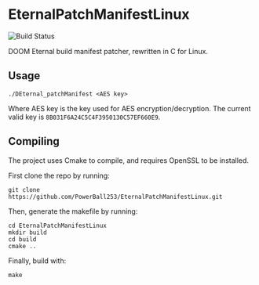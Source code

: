 # EternalPatchManifestLinux

![Build Status](https://github.com/PowerBall253/EternalPatchManifestLinux/actions/workflows/cmake.yml/badge.svg)


DOOM Eternal build manifest patcher, rewritten in C for Linux.

## Usage
```
./DEternal_patchManifest <AES key>
```
Where AES key is the key used for AES encryption/decryption. The current valid key is `8B031F6A24C5C4F3950130C57EF660E9`.

## Compiling
The project uses Cmake to compile, and requires OpenSSL to be installed.

First clone the repo by running:

```
git clone https://github.com/PowerBall253/EternalPatchManifestLinux.git
```

Then, generate the makefile by running:
```
cd EternalPatchManifestLinux
mkdir build
cd build
cmake ..
```

Finally, build with:
```
make
```

